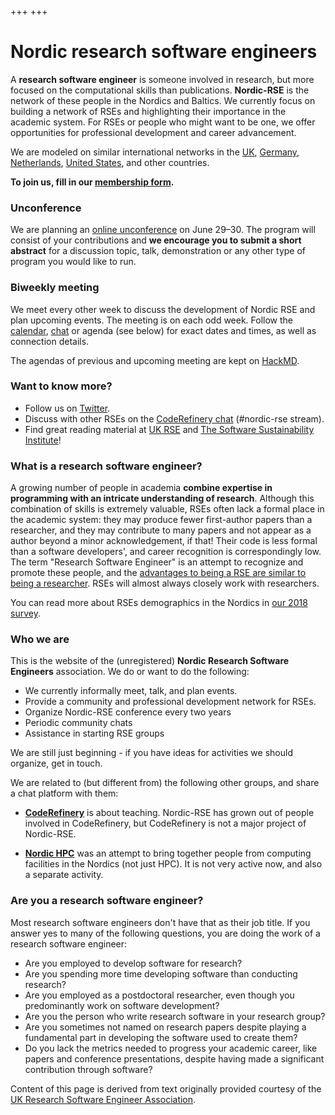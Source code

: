 +++
+++

# Nordic research software engineers

A **research software engineer** is someone involved in research, but
more focused on the computational skills than publications.
**Nordic-RSE** is the network of these people in the Nordics and Baltics.  We
currently focus on building a network of RSEs and highlighting their
importance in the academic system.  For RSEs or people who might want to be one,
we offer opportunities for professional development and career
advancement.

We are modeled on similar international networks in the
[UK](https://rse.ac.uk), [Germany](https://de-rse.org),
[Netherlands](https://nl-rse.org/), [United
States](https://us-rse.org), and other countries.

**To join us, fill in our [membership form](https://forms.gle/qCVVRGXPi3Hq7inW6).**


### Unconference

We are planning an [online unconference](/events/2021-online-unconference) on June 29–30. The program will consist of your contributions and **we encourage you to submit a short abstract** for a discussion topic, talk, demonstration or any other type of program you would like to run.


### Biweekly meeting

We meet every other week to discuss the development of Nordic RSE and plan upcoming events. The meeting is on each odd week. Follow the [calendar](/events/#calendar), [chat](https://coderefinery.zulipchat.com) or agenda (see below) for exact dates and times, as well as connection details.

The agendas of previous and upcoming meeting are kept on [HackMD](https://hackmd.io/@nordic-rse/biweekly).

### Want to know more?

- Follow us on [Twitter](https://twitter.com/nordic_rse).
- Discuss with other RSEs on the [CodeRefinery chat](https://coderefinery.zulipchat.com) (#nordic-rse stream).
- Find great reading material at [UK RSE](https://rse.ac.uk) and [The Software Sustainability Institute](https://www.software.ac.uk)!


### What is a research software engineer?

A growing number of people in academia **combine expertise in programming with an
intricate understanding of research**. Although this combination of skills is
extremely valuable, RSEs often lack a formal place in the academic
system: they may produce fewer first-author papers than a researcher,
and they may contribute to many papers and not appear as a
author beyond a minor acknowledgement, if that!
Their code is less
formal than a software developers', and career recognition is
correspondingly low.  The term "Research Software Engineer" is an attempt
to recognize and promote these people, and the [advantages to being a
RSE are similar to being a
researcher](https://www.software.ac.uk/blog/2013-08-23-ten-reasons-be-research-software-engineer).
RSEs will almost always closely work with researchers.

You can read more about RSEs demographics in the Nordics in [our 2018
survey](https://github.com/nordic-rse/RSE_intro_survey).


### Who we are

This is the website of the (unregistered) **Nordic Research Software
Engineers** association.  We do or want to do the following:

* We currently informally meet, talk, and plan events.
* Provide a community and professional development network for RSEs.
* Organize Nordic-RSE conference every two years
* Periodic community chats
* Assistance in starting RSE groups

We are still just beginning - if you have ideas for activities we
should organize, get in touch.

We are related to (but different from) the following other groups, and
share a chat platform with them:

* **[CodeRefinery](https://coderefinery.org)** is about teaching.
  Nordic-RSE has grown out of people involved in CodeRefinery, but
  CodeRefinery is not a major project of Nordic-RSE.

* **[Nordic HPC](https://nordichpc.github.io)** was an attempt to
  bring together people from computing facilities in the Nordics (not
  just HPC).  It is not very active now, and also a separate
  activity.


### Are you a research software engineer?

Most research software engineers don't have that as their job title.  If you answer yes to many of the following
questions, you are doing the work of a research software engineer:

- Are you employed to develop software for research?
- Are you spending more time developing software than conducting research?
- Are you employed as a postdoctoral researcher, even though you predominantly work on software development?
- Are you the person who write research software in your research group?
- Are you sometimes not named on research papers despite playing a fundamental part in developing the software used to create them?
- Do you lack the metrics needed to progress your academic career, like papers
  and conference presentations, despite having made a significant contribution
  through software?

Content of this page is derived from text originally provided courtesy of the
[UK Research Software Engineer Association](https://rse.ac.uk).
